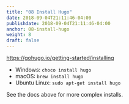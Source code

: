 ```yaml
---
title: "08 Install Hugo"
date: 2018-09-04T21:11:46-04:00
publishdate: 2018-09-04T21:11:46-04:00
anchor: 08-install-hugo
weight: 8
draft: false
---
```


https://gohugo.io/getting-started/installing

* Windows: `choco install hugo`
* macOS: `brew install hugo`
* Ubuntu Linux: `sudo apt-get install hugo`

See the docs above for more complex installs.
